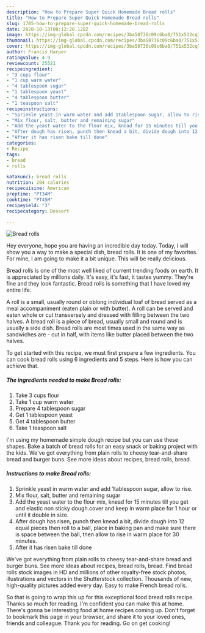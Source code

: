 ```yaml
---
description: "How to Prepare Super Quick Homemade Bread rolls"
title: "How to Prepare Super Quick Homemade Bread rolls"
slug: 1705-how-to-prepare-super-quick-homemade-bread-rolls
date: 2020-10-13T00:12:20.128Z
image: https://img-global.cpcdn.com/recipes/3ba50736c09c6ba0/751x532cq70/bread-rolls-recipe-main-photo.jpg
thumbnail: https://img-global.cpcdn.com/recipes/3ba50736c09c6ba0/751x532cq70/bread-rolls-recipe-main-photo.jpg
cover: https://img-global.cpcdn.com/recipes/3ba50736c09c6ba0/751x532cq70/bread-rolls-recipe-main-photo.jpg
author: Francis Harper
ratingvalue: 4.9
reviewcount: 25521
recipeingredient:
- "3 cups flour"
- "1 cup warm water"
- "4 tablespoon sugar"
- "1 tablespoon yeast"
- "4 tablespoon butter"
- "1 teaspoon salt"
recipeinstructions:
- "Sprinkle yeast in warm water and add 1tablespoon sugar, allow to rise."
- "Mix flour, salt, butter and remaining sugar"
- "Add the yeast water to the flour mix, knead for 15 minutes till you get and elastic non sticky dough.cover and keep in warm place for 1 hour or until it double in size."
- "After dough has risen, punch then knead a bit, divide dough into 12 equal pieces then roll to a ball, place in baking pan and make sure there is space between the ball, then allow to rise in warm place for 30 minutes."
- "After it has risen bake till done"
categories:
- Recipe
tags:
- bread
- rolls

katakunci: bread rolls 
nutrition: 204 calories
recipecuisine: American
preptime: "PT34M"
cooktime: "PT45M"
recipeyield: "3"
recipecategory: Dessert

---
```



![Bread rolls](https://img-global.cpcdn.com/recipes/3ba50736c09c6ba0/751x532cq70/bread-rolls-recipe-main-photo.jpg)

Hey everyone, hope you are having an incredible day today. Today, I will show you a way to make a special dish, bread rolls. It is one of my favorites. For mine, I am going to make it a bit unique. This will be really delicious.

Bread rolls is one of the most well liked of current trending foods on earth. It is appreciated by millions daily. It's easy, it's fast, it tastes yummy. They're fine and they look fantastic. Bread rolls is something that I have loved my entire life.

A roll is a small, usually round or oblong individual loaf of bread served as a meal accompaniment (eaten plain or with butter). A roll can be served and eaten whole or cut transversely and dressed with filling between the two halves. A bread roll is a piece of bread, usually small and round and is usually a side dish. Bread rolls are most times used in the same way as sandwiches are - cut in half, with items like butter placed between the two halves.


To get started with this recipe, we must first prepare a few ingredients. You can cook bread rolls using 6 ingredients and 5 steps. Here is how you can achieve that.

<!--inarticleads1-->

##### The ingredients needed to make Bread rolls:

1. Take 3 cups flour
1. Take 1 cup warm water
1. Prepare 4 tablespoon sugar
1. Get 1 tablespoon yeast
1. Get 4 tablespoon butter
1. Take 1 teaspoon salt


I&#39;m using my homemade simple dough recipe but you can use these shapes. Bake a batch of bread rolls for an easy snack or baking project with the kids. We&#39;ve got everything from plain rolls to cheesy tear-and-share bread and burger buns. See more ideas about recipes, bread rolls, bread. 

<!--inarticleads2-->

##### Instructions to make Bread rolls:

1. Sprinkle yeast in warm water and add 1tablespoon sugar, allow to rise.
1. Mix flour, salt, butter and remaining sugar
1. Add the yeast water to the flour mix, knead for 15 minutes till you get and elastic non sticky dough.cover and keep in warm place for 1 hour or until it double in size.
1. After dough has risen, punch then knead a bit, divide dough into 12 equal pieces then roll to a ball, place in baking pan and make sure there is space between the ball, then allow to rise in warm place for 30 minutes.
1. After it has risen bake till done


We&#39;ve got everything from plain rolls to cheesy tear-and-share bread and burger buns. See more ideas about recipes, bread rolls, bread. Find bread rolls stock images in HD and millions of other royalty-free stock photos, illustrations and vectors in the Shutterstock collection. Thousands of new, high-quality pictures added every day. Easy to make French bread rolls. 

So that is going to wrap this up for this exceptional food bread rolls recipe. Thanks so much for reading. I'm confident you can make this at home. There's gonna be interesting food at home recipes coming up. Don't forget to bookmark this page in your browser, and share it to your loved ones, friends and colleague. Thank you for reading. Go on get cooking!

